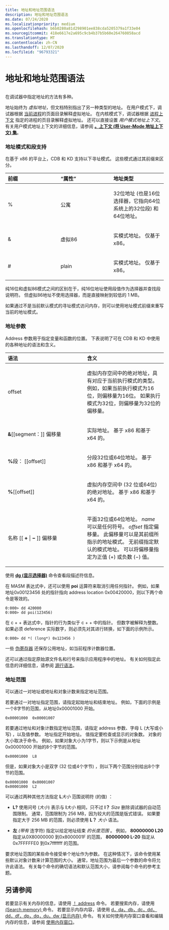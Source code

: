 ```yaml
---
title: 地址和地址范围语法
description: 地址和地址范围语法
ms.date: 07/24/2020
ms.localizationpriority: medium
ms.openlocfilehash: b6b0280a81d298901ee838cda5205379a1f33e04
ms.sourcegitcommit: 418e6617e2a695c9cb4b37b5b60e264760858acd
ms.translationtype: MT
ms.contentlocale: zh-CN
ms.lasthandoff: 12/07/2020
ms.locfileid: "96793321"
---
```

# <a name="address-and-address-range-syntax"></a>地址和地址范围语法


## <span id="ddk_address_and_address_range_syntax_dbg"></span><span id="DDK_ADDRESS_AND_ADDRESS_RANGE_SYNTAX_DBG"></span>


在调试器中指定地址的方法有多种。

地址始终为 *虚拟地址*，但文档特别指出了另一种类型的地址。 在用户模式下，调试器根据 [当前进程](controlling-processes-and-threads.md)的页面目录解释虚拟地址。 在内核模式下，调试器根据 [进程上下文](changing-contexts.md#process-context) 指定的进程的页目录解释虚拟地址。 还可以直接设置 *用户模式地址上下文*。 有关用户模式地址上下文的详细信息，请参阅 [**。上下文 (将 User-Mode 地址上下文) 集**](-context--set-user-mode-address-context-.md)。

### <a name="span-idaddress_modes_and_segment_supportspanspan-idaddress_modes_and_segment_supportspanaddress-modes-and-segment-support"></a><span id="address_modes_and_segment_support"></span><span id="ADDRESS_MODES_AND_SEGMENT_SUPPORT"></span>地址模式和段支持

在基于 x86 的平台上，CDB 和 KD 支持以下寻址模式。 这些模式通过其前缀来区分。

<table>
<colgroup>
<col width="33%" />
<col width="33%" />
<col width="33%" />
</colgroup>
<thead>
<tr class="header">
<th align="left">前缀</th>
<th align="left">“属性”</th>
<th align="left">地址类型</th>
</tr>
</thead>
<tbody>
<tr class="odd">
<td align="left"><p>%</p></td>
<td align="left"><p>公寓</p></td>
<td align="left"><p>32位地址 (也是16位选择器，它指向64位系统上的32位段) 和64位地址。</p></td>
</tr>
<tr class="even">
<td align="left"><p>&</p></td>
<td align="left"><p>虚拟86</p></td>
<td align="left"><p>实模式地址。 仅基于 x86。</p></td>
</tr>
<tr class="odd">
<td align="left"><p>#</p></td>
<td align="left"><p>plain</p></td>
<td align="left"><p>实模式地址。 仅基于 x86。</p></td>
</tr>
</tbody>
</table>

 

纯16位和虚拟86模式之间的区别在于，纯16位地址使用段值作为选择器并查找段说明符。 但虚拟86地址不使用选择器，而是直接映射到较低的 1 MB。

如果通过不是当前默认模式的寻址模式访问内存，则可以使用地址模式前缀来重写当前的地址模式。

### <a name="span-idaddress_argumentsspanspan-idaddress_argumentsspanaddress-arguments"></a><span id="address_arguments"></span><span id="ADDRESS_ARGUMENTS"></span>地址参数

Address 参数用于指定变量和函数的位置。 下表说明了可在 CDB 和 KD 中使用的各种地址的语法和含义。

<table>
<colgroup>
<col width="50%" />
<col width="50%" />
</colgroup>
<thead>
<tr class="header">
<th align="left">语法</th>
<th align="left">含义</th>
</tr>
</thead>
<tbody>
<tr class="odd">
<td align="left"><p>offset</p></td>
<td align="left"><p>虚拟内存空间中的绝对地址，具有对应于当前执行模式的类型。 例如，如果当前执行模式为16位，则偏移量为16位。 如果执行模式为32位，则偏移量为32位的偏移量。</p></td>
</tr>
<tr class="even">
<td align="left"><p><strong>&</strong>[[segment：]] 偏移量</p></td>
<td align="left"><p>实际地址。 基于 x86 和基于 x64 的。</p></td>
</tr>
<tr class="odd">
<td align="left"><p><strong>%</strong>段： [[offset]]</p></td>
<td align="left"><p>分段32位或64位地址。 基于 x86 和基于 x64 的。</p></td>
</tr>
<tr class="even">
<td align="left"><p><strong>%</strong>[[offset]]</p></td>
<td align="left"><p>虚拟内存空间中 (32 位或64位) 的绝对地址。 基于 x86 和基于 x64 的。</p></td>
</tr>
<tr class="odd">
<td align="left"><p>名称 [[ <strong>+</strong> | <strong>−</strong> ]] 偏移量</p></td>
<td align="left"><p>平面32位或64位地址。 <em>name</em> 可以是任何符号。 <em>offset</em> 指定偏移量。 此偏移量可以是其前缀所指示的地址模式。 无前缀指定默认的模式地址。 可以将偏移量指定为正值 (+) 或负数 (−) 值。</p></td>
</tr>
</tbody>
</table>

 

使用 [**dg (显示选择器)**](dg--display-selector-.md) 命令查看段描述符信息。

在 MASM 表达式中，还可以使用 **poi** 运算符来取消引用任何指针。 例如，如果地址0x00123456 处的指针指向 address location 0x00420000，则以下两个命令是等效的。

```dbgcmd
0:000> dd 420000 
0:000> dd poi(123456) 
```

在 c + + 表达式中，指针的行为类似于 c + + 中的指针。 但数字被解释为整数。 如果必须 deference 实际数字，则必须先对其进行转换，如下面的示例所示。

```dbgcmd
0:000> dd *( (long*) 0x123456 ) 
```

一些 [伪寄存器](pseudo-register-syntax.md) 还保存公用地址，如当前程序计数器位置。

还可以通过指定原始源文件名和行号来指示应用程序中的地址。 有关如何指定此信息的详细信息，请参阅 [源行语法](source-line-syntax.md)。

### <a name="span-idaddress_rangesspanspan-idaddress_rangesspanaddress-ranges"></a><span id="address_ranges"></span><span id="ADDRESS_RANGES"></span>地址范围

可以通过一对地址或地址和对象计数来指定地址范围。

若要通过一对地址指定范围，请指定起始地址和结束地址。 例如，下面的示例是一个8字节的范围，从地址0x00001000 开始。

```dbgcmd
0x00001000  0x00001007
```

若要通过地址和对象计数指定地址范围，请指定 address 参数、字母 L (大写或小写) ，以及值参数。 地址指定开始地址。 值指定要检查或显示的对象数。 对象的大小取决于命令。 例如，如果对象大小为1字节，则以下示例是从地址0x00001000 开始的8个字节的范围。

```dbgcmd
0x00001000  L8
```

但是，如果对象大小是双字 (32 位或4个字节) ，则以下两个范围分别给出8个字节的范围。

```dbgcmd
0x00001000  0x00001007
0x00001000  L2
```

可以通过两种其他方法指定 **L**_大小_ 范围说明符 (的值) ：

-   **L?** 使用问号 (*大小*) 表示与 **l**_大小_ 相同，只不过 **l？** *Size* 删除调试器的自动范围限制。 通常，范围限制为 256 MB，因为较大的范围是版式错误。 如果要指定大于 256 MB 的范围，则必须使用 **L？** *大小* 语法。

-   **左** *(带有* 连字符) 指定以给定地址结束 *的长度范围* 。 例如， **80000000 L20** 指定从0X80000000 到0x8000001F 的范围， **80000000 L-20** 指定从0x7FFFFFE0 到0x7fffffff 的范围。

要求地址范围的某些命令接受单个地址作为参数。 在这种情况下，该命令使用某些默认对象计数来计算范围的大小。 通常，地址范围为最后一个参数的命令将允许此语法。 有关每个命令的确切语法和默认范围大小，请参阅每个命令的参考主题。

## <a name="see-also"></a>另请参阅

若要显示有关内存的信息，请使用 [！ address](-address.md) 命令。 若要搜索内存，请使用 [ (Search memory) ](s--search-memory-.md) 命令。 若要显示内存内容，请使用 [d，da，db，dc，dd，dd，df，dp，dq，du，dw (显示内存) ](d--da--db--dc--dd--dd--df--dp--dq--du--dw--dw--dyb--dyd--display-memor.md) 命令。 有关如何使用内存窗口查看和编辑内存的信息，请参阅 [使用内存窗口](memory-window.md)。
